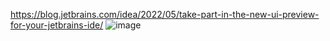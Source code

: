 https://blog.jetbrains.com/idea/2022/05/take-part-in-the-new-ui-preview-for-your-jetbrains-ide/
![image](https://user-images.githubusercontent.com/44510312/185449485-5e185cea-d4b7-43e3-a096-23cfe35c4c40.png)
